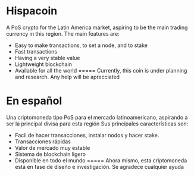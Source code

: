 # Hispacoin
A PoS crypto for the Latin America market, aspiring to be the main trading currency in this region.
The main features are:
- Easy to make transactions, to set a node, and to stake
- Fast transactions
- Having a very stable value
- Lightweight blockchain
- Available for all the world
=====
Currently, this coin is under planning and research. Any help will be aprecciated

# En español

Una criptomoneda tipo PoS para el mercado latinoamericano, aspirando a ser la principal divisa para esta región
Sus principales características son:
- Facil de hacer transacciones, instalar nodos y hacer stake.
- Transacciones rápidas
- Valor de mercado muy estable
- Sistema de blockchain ligero
- Disponible en todo el mundo
=====
Ahora mismo, esta criptomoneda está en fase de diseño e investigación. Se agradece cualquier ayuda
